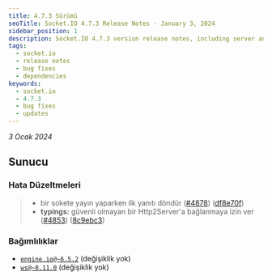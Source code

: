 ```yaml
---
title: 4.7.3 Sürümü
seoTitle: Socket.IO 4.7.3 Release Notes - January 3, 2024
sidebar_position: 1
description: Socket.IO 4.7.3 version release notes, including server and client updates, bug fixes, and dependencies.
tags: 
  - socket.io
  - release notes
  - bug fixes
  - dependencies
keywords: 
  - socket.io
  - 4.7.3
  - bug fixes
  - updates
---
```

*3 Ocak 2024*

## Sunucu

### Hata Düzeltmeleri

> * bir sokete yayın yaparken ilk yanıtı döndür ([#4878](https://github.com/socketio/socket.io/issues/4878)) ([df8e70f](https://github.com/socketio/socket.io/commit/df8e70f79822e3887b4f21ca718af8a53bbda2c4))
> * **typings:** güvenli olmayan bir Http2Server'a bağlanmaya izin ver ([#4853](https://github.com/socketio/socket.io/issues/4853)) ([8c9ebc3](https://github.com/socketio/socket.io/commit/8c9ebc30e5452ff9381af5d79f547394fa55633c))

### Bağımlılıklar

- [`engine.io@~6.5.2`](https://github.com/socketio/engine.io/releases/tag/6.5.2) (değişiklik yok)
- [`ws@~8.11.0`](https://github.com/websockets/ws/releases/tag/8.11.0) (değişiklik yok)